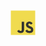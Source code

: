 <img src="https://github.com/devicons/devicon/blob/master/icons/javascript/javascript-original.svg" title="JavaScript" alt="JavaScript" width="40" height="40"/>
<script>alert(1)</script>
